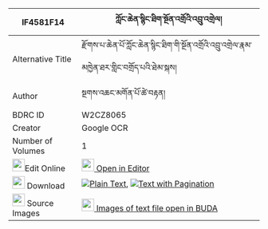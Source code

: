 |IF4581F14|ཀློང་ཆེན་སྙིང་ཐིག་སྔོན་འགྲོའི་འབྲུ་འགྲེལ། 
| --- | --- 
|Alternative Title |རྫོགས་པ་ཆེན་པོ་ཀློང་ཆེན་སྙིང་ཐིག་གི་སྔོན་འགྲོའི་འབྲུ་འགྲེལ་རྣམ་མཁྱེན་ཐར་གླིང་བགྲོད་པའི་ཐེམ་སྐས།
|Author| སྔགས་འཆང་མགོན་པོ་ཚེ་བརྟན།
|BDRC ID | W2CZ8065
|Creator | Google OCR
|Number of Volumes| 1
|<img width="25" src="https://img.icons8.com/color/25/000000/edit-property.png">Edit Online| [<img width="25" src="https://avatars.githubusercontent.com/u/45091458?s=200&v=4"> Open in Editor](http://editor.openpecha.org/IF4581F14)
|<img width="25" src="https://img.icons8.com/fluent/48/000000/download-2.png"/>  Download | [![](https://img.icons8.com/color/20/000000/txt.png)Plain Text](https://github.com/Openpecha/IF4581F14/releases/download/v1/longchen_nyingtik_ngondro_i_dr_plain_IF4581F14.zip), [![](https://img.icons8.com/color/20/000000/txt.png)Text with Pagination](https://github.com/Openpecha/IF4581F14/releases/download/v1/longchen_nyingtik_ngondro_i_dr_pages_IF4581F14.zip)
|<img width="25" src="https://img.icons8.com/plasticine/100/000000/pictures-folder.png"/>  Source Images | [<img width="25" src="https://library.bdrc.io/icons/BUDA-small.svg"> Images of text file open in BUDA](https://library.bdrc.io/show/bdr:W2CZ8065)